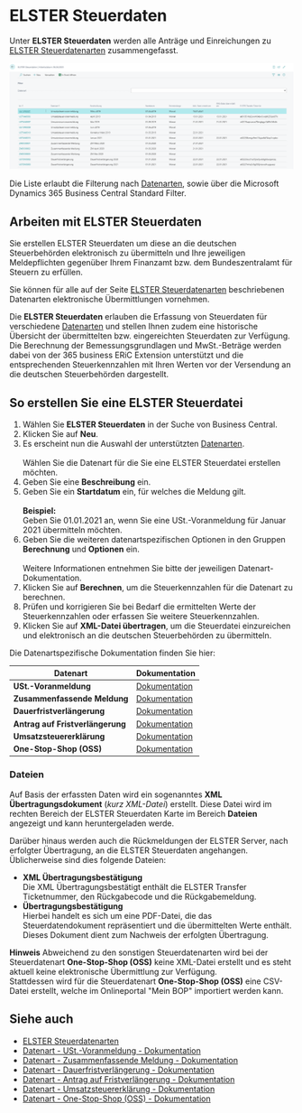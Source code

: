 # ELSTER Steuerdaten

Unter **ELSTER Steuerdaten** werden alle Anträge und Einreichungen zu [ELSTER Steuerdatenarten](elster-tax-data-type.md) zusammengefasst. 

![ELSTER Steuerdaten](/assets/images/365-business-eric/elster-tax-data-list-de.png)

Die Liste erlaubt die Filterung nach [Datenarten](elster-tax-data-type.md), sowie über die Microsoft Dynamics 365 Business Central Standard Filter.

## Arbeiten mit ELSTER Steuerdaten
Sie erstellen ELSTER Steuerdaten um diese an die deutschen Steuerbehörden elektronisch zu übermitteln und Ihre jeweiligen Meldepflichten gegenüber Ihrem Finanzamt bzw. dem Bundeszentralamt für Steuern zu erfüllen.

Sie können für alle auf der Seite [ELSTER Steuerdatenarten](elster-tax-data-type.md) beschriebenen Datenarten elektronische Übermittlungen vornehmen.

Die **ELSTER Steuerdaten** erlauben die Erfassung von Steuerdaten für verschiedene [Datenarten](elster-tax-data-type.md) und stellen Ihnen zudem eine historische Übersicht der übermittelten bzw. eingereichten Steuerdaten zur Verfügung.<br>
Die Berechnung der Bemessungsgrundlagen und MwSt.-Beträge werden dabei von der 365 business ERiC Extension unterstützt und die entsprechenden Steuerkennzahlen mit Ihren Werten vor der Versendung an die deutschen Steuerbehörden dargestellt.

## So erstellen Sie eine ELSTER Steuerdatei
1. Wählen Sie **ELSTER Steuerdaten** in der Suche von Business Central.
2. Klicken Sie auf **Neu**.
3. Es erscheint nun die Auswahl der unterstützten [Datenarten](elster-tax-data-type.md).<br><br>Wählen Sie die Datenart für die Sie eine ELSTER Steuerdatei erstellen möchten.
4. Geben Sie eine **Beschreibung** ein.
5. Geben Sie ein **Startdatum** ein, für welches die Meldung gilt.<br><br>**Beispiel:**<br>Geben Sie 01.01.2021 an, wenn Sie eine USt.-Voranmeldung für Januar 2021 übermitteln möchten.
6. Geben Sie die weiteren datenartspezifischen Optionen in den Gruppen **Berechnung** und **Optionen** ein.<br><br>Weitere Informationen entnehmen Sie bitte der jeweiligen Datenart-Dokumentation.
7. Klicken Sie auf **Berechnen**, um die Steuerkennzahlen für die Datenart zu berechnen.
8. Prüfen und korrigieren Sie bei Bedarf die ermittelten Werte der Steuerkennzahlen oder erfassen Sie weitere Steuerkennzahlen.
9. Klicken Sie auf **XML-Datei übertragen**, um die Steuerdatei einzureichen und elektronisch an die deutschen Steuerbehörden zu übermitteln.

Die Datenartspezifische Dokumentation finden Sie hier:

| Datenart  | Dokumentation |
| --- | --- |
| **USt.-Voranmeldung** | [Dokumentation](elster-sales-vat-adv-notification.md) | 
| **Zusammenfassende Meldung** | [Dokumentation](elster-recapulative-statement.md) | 
| **Dauerfristverlängerung** | [Dokumentation](elster-permanent-time-limit-extension.md) | 
| **Antrag auf Fristverlängerung** | [Dokumentation](elster-request-for-time-extension.md) | 
| **Umsatzsteuererklärung** | [Dokumentation](elster-annual-vat-return.md) |
| **One-Stop-Shop (OSS)** | [Dokumentation](bop-one-stop-shop.md) |

### Dateien
Auf Basis der erfassten Daten wird ein sogenanntes **XML Übertragungsdokument** (*kurz XML-Datei*) erstellt. Diese Datei wird im rechten Bereich der ELSTER Steuerdaten Karte im Bereich **Dateien** angezeigt und kann heruntergeladen werde.

Darüber hinaus werden auch die Rückmeldungen der ELSTER Server, nach erfolgter Übertragung, an die ELSTER Steuerdaten angehangen. Üblicherweise sind dies folgende Dateien:
 - **XML Übertragungsbestätigung**<br>Die XML Übertragungsbestätigt enthält die ELSTER Transfer Ticketnummer, den Rückgabecode und die Rückgabemeldung.
 - **Übertragungsbestätigung**<br>Hierbei handelt es sich um eine PDF-Datei, die das Steuerdatendokument repräsentiert und die übermittelten Werte enthält. Dieses Dokument dient zum Nachweis der erfolgten Übertragung.

<div class="alert alert-info">
    <i class="fa-duotone fa-solid fa-circle-info fa-xl"></i>
    <strong>Hinweis</strong> Abweichend zu den sonstigen Steuerdatenarten wird bei der Steuerdatenart <b>One-Stop-Shop (OSS)</b> keine XML-Datei erstellt und es steht aktuell keine elektronische Übermittlung zur Verfügung.<br>Stattdessen wird für die Steuerdatenart <b>One-Stop-Shop (OSS)</b> eine CSV-Datei erstellt, welche im Onlineportal "Mein BOP" importiert werden kann.
</div>

## Siehe auch
 - [ELSTER Steuerdatenarten](elster-tax-data-type.md)
 - [Datenart - USt.-Voranmeldung - Dokumentation](elster-sales-vat-adv-notification.md)
 - [Datenart - Zusammenfassende Meldung - Dokumentation](elster-recapulative-statement.md)
 - [Datenart - Dauerfristverlängerung - Dokumentation](elster-permanent-time-limit-extension.md)
 - [Datenart - Antrag auf Fristverlängerung - Dokumentation](elster-request-for-time-extension.md)
 - [Datenart - Umsatzsteuererklärung - Dokumentation](elster-annual-vat-return.md)
 - [Datenart - One-Stop-Shop (OSS) - Dokumentation](bop-one-stop-shop.md)
